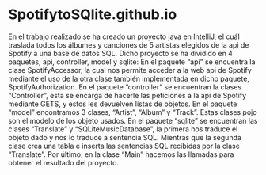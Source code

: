 # SpotifytoSQlite.github.io

En el trabajo realizado se ha creado un proyecto java en IntelliJ, el cuál traslada todos los álbumes y canciones de 5 artistas elegidos de la api de Spotify a una base de datos SQL.
Dicho proyecto se ha dividido en 4 paquetes, api, controller, model y sqlite:
 En el paquete “api” se encuentra la clase SpotifyAccessor, la cual nos permite acceder a la web api de Spotify mediante el uso de la otra clase también implementada en dicho paquete, SpotifyAuthorization. 
En el paquete “controller” se encuentran la clases “Controller”, esta se encarga de hacerle las peticiones a la api de Spotify mediante GETS, y estos les devuelven listas de objetos.
En el paquete “model” encontramos 3 clases, “Artist”, “Album” y “Track”. Estas clases pojo son el modelo de los objeto usados.
En el paquete “sqlite” se encuentran las clases “Translate” y “SQLiteMusicDatabase”, la primera nos traduce el objeto dado y nos lo traduce a sentencia SQL. Mientras que la segunda clase crea una tabla e inserta las sentencias SQL recibidas por la clase “Translate”.
Por último, en la clase “Main” hacemos las llamadas para obtener el resultado del proyecto.
